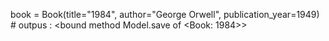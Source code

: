 book = Book(title="1984", author="George Orwell", publication_year=1949) # outpus : <bound method Model.save of <Book: 1984>>
